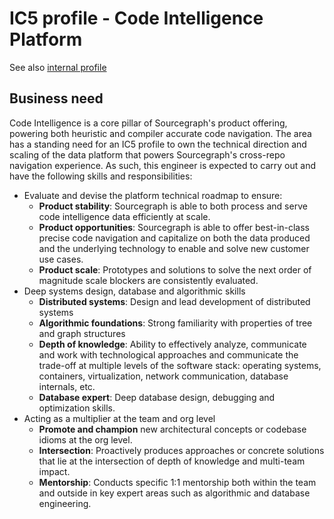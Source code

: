 # IC5 profile - Code Intelligence Platform

See also [internal profile](https://docs.google.com/document/d/1N7KeSwnkIiuyclYdPQP5uqrXSps1l2dpVZZ1eV1y-pA/edit)

## Business need

Code Intelligence is a core pillar of Sourcegraph's product offering, powering both heuristic and compiler accurate code navigation. The area has a standing need for an IC5 profile to own the technical direction and scaling of the data platform that powers Sourcegraph's cross-repo navigation experience. As such, this engineer is expected to carry out and have the following skills and responsibilities:

- Evaluate and devise the platform technical roadmap to ensure:
  - **Product stability**: Sourcegraph is able to both process and serve code intelligence data efficiently at scale.
  - **Product opportunities**: Sourcegraph is able to offer best-in-class precise code navigation and capitalize on both the data produced and the underlying technology to enable and solve new customer use cases.
  - **Product scale**: Prototypes and solutions to solve the next order of magnitude scale blockers are consistently evaluated.
- Deep systems design, database and algorithmic skills
  - **Distributed systems**: Design and lead development of distributed systems
  - **Algorithmic foundations**: Strong familiarity with properties of tree and graph structures
  - **Depth of knowledge**: Ability to effectively analyze, communicate and work with technological approaches and communicate the trade-off at multiple levels of the software stack: operating systems, containers, virtualization, network communication, database internals, etc.
  - **Database expert**: Deep database design, debugging and optimization skills.
- Acting as a multiplier at the team and org level
  - **Promote and champion** new architectural concepts or codebase idioms at the org level.
  - **Intersection**: Proactively produces approaches or concrete solutions that lie at the intersection of depth of knowledge and multi-team impact.
  - **Mentorship**: Conducts specific 1:1 mentorship both within the team and outside in key expert areas such as algorithmic and database engineering.
